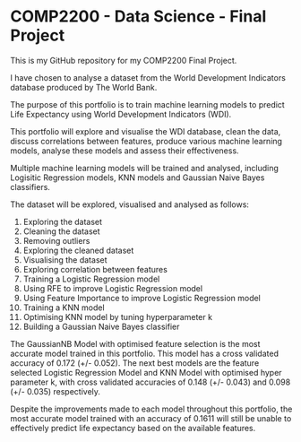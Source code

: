 # COMP2200 - Data Science - Final Project

This is my GitHub repository for my COMP2200 Final Project.

I have chosen to analyse a dataset from the World Development Indicators database produced by The World Bank.

The purpose of this portfolio is to train machine learning models to predict Life Expectancy using World Development Indicators (WDI).

This portfolio will explore and visualise the WDI database, clean the data, discuss correlations between features, produce various machine learning models, analyse these models and assess their effectiveness.

Multiple machine learning models will be trained and analysed, including Logisitic Regression models, KNN models and Gaussian Naive Bayes classifiers.

The dataset will be explored, visualised and analysed as follows:
1. Exploring the dataset
2. Cleaning the dataset
3. Removing outliers
4. Exploring the cleaned dataset
5. Visualising the dataset
6. Exploring correlation between features
7. Training a Logistic Regression model
8. Using RFE to improve Logistic Regression model
9. Using Feature Importance to improve Logistic Regression model
10. Training a KNN model
11. Optimising KNN model by tuning hyperparameter k
12. Building a Gaussian Naive Bayes classifier

The GaussianNB Model with optimised feature selection is the most accurate model trained in this portfolio. This model has a cross validated accuracy of 0.172 (+/- 0.052). The next best models are the feature selected Logistic Regression Model and KNN Model with optimised hyper parameter k, with cross validated accuracies of 0.148 (+/- 0.043) and 0.098 (+/- 0.035) respectively.

Despite the improvements made to each model throughout this portfolio, the most accurate model trained with an accuracy of 0.1611 will still be unable to effectively predict life expectancy based on the available features.
